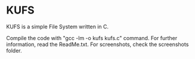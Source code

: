 # KUFS
KUFS is a simple File System written in C.

Compile the code with "gcc -lm -o kufs kufs.c" command.
For further information, read the ReadMe.txt. 
For screenshots, check the screenshots folder.
